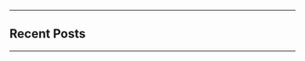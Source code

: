 <section class="mt-0 flex flex-col max-w-full dark:prose-invert">
  <hr class="mt-5 border-t border-secondary-500 w-full mb-3 thicc">
  <h1 class="text-4xl font-extrabold text-neutral-900 dark:text-neutral mb-3 !mb-3">Recent Posts</h1>
  <hr class="mt-3 border-t border-secondary-500 w-full mb-5 thicc">
</section>

